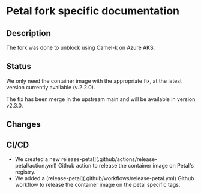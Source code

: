 # Petal fork specific documentation

## Description

The fork was done to unblock using Camel-k on Azure AKS.

## Status

We only need the container image with the appropriate fix, at the latest version currently
available (v.2.2.0).

The fix has been merge in the upstream main and will be available in version v2.3.0.

## Changes

## CI/CD

* We created a new release-petal](.github/actions/release-petal/action.yml) Github action to release the container image on Petal's registry.
* We added a (release-petal](.github/workflows/release-petal.yml) Github workflow to release the container image on the petal specific tags.
